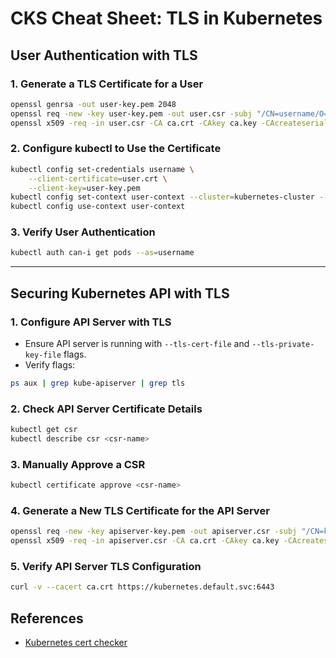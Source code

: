 # CKS Cheat Sheet: TLS in Kubernetes

## User Authentication with TLS

### 1. Generate a TLS Certificate for a User
```sh
openssl genrsa -out user-key.pem 2048
openssl req -new -key user-key.pem -out user.csr -subj "/CN=username/O=group"
openssl x509 -req -in user.csr -CA ca.crt -CAkey ca.key -CAcreateserial -out user.crt -days 365
```

### 2. Configure kubectl to Use the Certificate
```sh
kubectl config set-credentials username \
    --client-certificate=user.crt \
    --client-key=user-key.pem
kubectl config set-context user-context --cluster=kubernetes-cluster --user=username
kubectl config use-context user-context
```

### 3. Verify User Authentication
```sh
kubectl auth can-i get pods --as=username
```

---

## Securing Kubernetes API with TLS

### 1. Configure API Server with TLS
- Ensure API server is running with `--tls-cert-file` and `--tls-private-key-file` flags.
- Verify flags:
```sh
ps aux | grep kube-apiserver | grep tls
```

### 2. Check API Server Certificate Details
```sh
kubectl get csr
kubectl describe csr <csr-name>
```

### 3. Manually Approve a CSR
```sh
kubectl certificate approve <csr-name>
```

### 4. Generate a New TLS Certificate for the API Server
```sh
openssl req -new -key apiserver-key.pem -out apiserver.csr -subj "/CN=kube-apiserver"
openssl x509 -req -in apiserver.csr -CA ca.crt -CAkey ca.key -CAcreateserial -out apiserver.crt -days 365
```

### 5. Verify API Server TLS Configuration
```sh
curl -v --cacert ca.crt https://kubernetes.default.svc:6443
```
## References

  - [Kubernetes cert checker](https://github.com/mmumshad/kubernetes-the-hard-way/tree/master/tools)

